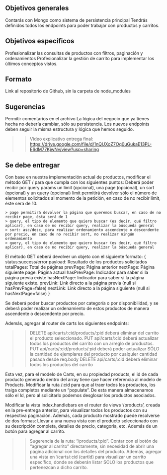  ## Objetivos generales
Contarás con Mongo como sistema de persistencia principal
Tendrás definidos todos los endpoints para poder trabajar con productos y carritos.

## Objetivos específicos
Profesionalizar las consultas de productos con filtros, paginación y ordenamientos
Profesionalizar la gestión de carrito para implementar los últimos conceptos vistos.

## Formato
Link al repositorio de Github, sin la carpeta de node_modules

## Sugerencias
Permitir comentarios en el archivo
La lógica del negocio que ya tienes hecha no debería cambiar, sólo su persistencia.
Los nuevos endpoints deben seguir la misma estructura y lógica que hemos seguido.

>> Video explicativo entrega final: https://drive.google.com/file/d/1nQUXoZ7Oq0uGukaE13PL-E6dM77KjwNv/view?usp=sharing 

## Se debe entregar
Con base en nuestra implementación actual de productos, modificar el método GET / para que cumpla con los siguientes puntos:
Deberá poder recibir por query params un limit (opcional), una page (opcional), un sort (opcional) y un query (opcional) limit permitirá devolver sólo el número de elementos solicitados al momento de la petición, en caso de no recibir limit, éste será de 10.
    
    > page permitirá devolver la página que queremos buscar, en caso de no recibir page, ésta será de 1
    > query, el tipo de elemento que quiero buscar (es decir, qué filtro aplicar), en caso de no recibir query, realizar la búsqueda general
    > sort: asc/desc, para realizar ordenamiento ascendente o descendente por precio, en caso de no recibir sort, no realizar ningún ordenamiento
    > query, el tipo de elemento que quiero buscar (es decir, qué filtro aplicar), en caso de no recibir query, realizar la búsqueda general

El método GET deberá devolver un objeto con el siguiente formato:
{
    status:success/error
    payload: Resultado de los productos solicitados
    totalPages: Total de páginas
    prevPage: Página anterior
    nextPage: Página siguiente
    page: Página actual
    hasPrevPage: Indicador para saber si la página previa existe
    hasNextPage: Indicador para saber si la página siguiente existe.
    prevLink: Link directo a la página previa (null si hasPrevPage=false)
    nextLink: Link directo a la página siguiente (null si hasNextPage=false)
}

Se deberá poder buscar productos por categoría o por disponibilidad, y se deberá poder realizar un ordenamiento de estos productos de manera ascendente o descendente por precio.

Además, agregar al router de carts los siguientes endpoints:
>> DELETE api/carts/:cid/products/:pid deberá eliminar del carrito el producto seleccionado.
>> PUT api/carts/:cid deberá actualizar todos los productos del carrito con un arreglo de productos.
>> PUT api/carts/:cid/products/:pid deberá poder actualizar SÓLO la cantidad de ejemplares del producto por cualquier cantidad pasada desde req.body
>> DELETE api/carts/:cid deberá eliminar todos los productos del carrito

Esta vez, para el modelo de Carts, en su propiedad products, el id de cada producto generado dentro del array tiene que hacer referencia al modelo de Products. Modificar la ruta /:cid para que al traer todos los productos, los traiga completos mediante un “populate”. De esta manera almacenamos sólo el Id, pero al solicitarlo podemos desglosar los productos asociados.

Modificar la vista index.handlebars en el router de views ‘/products’, creada en la pre-entrega anterior, para visualizar todos los productos con su respectiva paginación. Además, cada producto mostrado puede resolverse de dos formas:
Llevar a una nueva vista con el producto seleccionado con su descripción completa, detalles de precio, categoría, etc. Además de un botón para agregar al carrito.

>> Sugerencia de la ruta: “/products/:pid”.
Contar con el botón de “agregar al carrito” directamente, sin necesidad de abrir una página adicional con los detalles del producto.
Además, agregar una vista en ‘/carts/:cid (cartId) para visualizar un carrito específico, donde se deberán listar SOLO los productos que pertenezcan a dicho carrito.